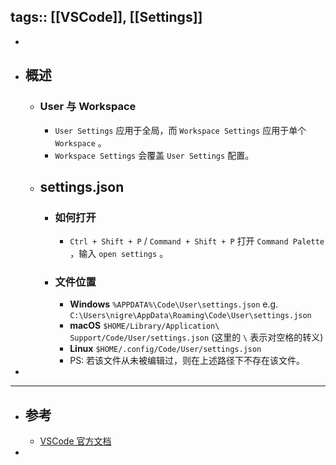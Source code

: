 tags:: [[VSCode]], [[Settings]]
---

-
- ## 概述
	- ### User 与 Workspace
		- `User Settings` 应用于全局，而 `Workspace Settings` 应用于单个 `Workspace` 。
		- `Workspace Settings` 会覆盖 `User Settings` 配置。
	- ## settings.json
		- ### 如何打开
			- `Ctrl + Shift + P` / `Command + Shift + P` 打开 `Command Palette` ，输入 `open settings` 。
		- ### 文件位置
			- **Windows** `%APPDATA%\Code\User\settings.json` e.g. `C:\Users\nigre\AppData\Roaming\Code\User\settings.json`
			- **macOS** `$HOME/Library/Application\ Support/Code/User/settings.json` (这里的 `\` 表示对空格的转义)
			- **Linux** `$HOME/.config/Code/User/settings.json`
			- PS: 若该文件从未被编辑过，则在上述路径下不存在该文件。
-
- ---
- ## 参考
	- [VSCode 官方文档](https://code.visualstudio.com/docs/getstarted/settings#_settings-editor)
-